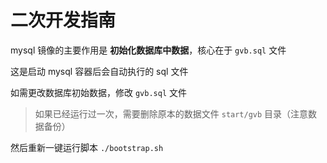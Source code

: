 # 二次开发指南

mysql 镜像的主要作用是 **初始化数据库中数据**，核心在于 `gvb.sql` 文件

这是启动 mysql 容器后会自动执行的 sql 文件

如需更改数据库初始数据，修改 `gvb.sql` 文件

> 如果已经运行过一次，需要删除原本的数据文件 `start/gvb` 目录（注意数据备份）

然后重新一键运行脚本 `./bootstrap.sh`